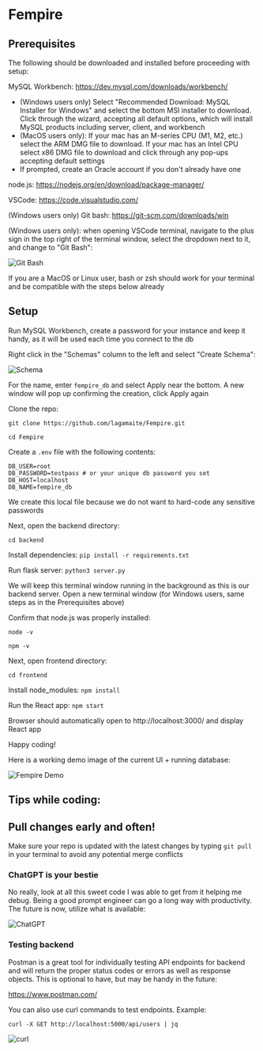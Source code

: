# Fempire

## Prerequisites

The following should be downloaded and installed before proceeding with setup:

MySQL Workbench: https://dev.mysql.com/downloads/workbench/
* (Windows users only) Select "Recommended Download: MySQL Installer for Windows" and select the bottom MSI installer to download. Click through the wizard, accepting all default options, which will install MySQL products including server, client, and workbench
* (MacOS users only): If your mac has an M-series CPU (M1, M2, etc.) select the ARM DMG file to download. If your mac has an Intel CPU select x86 DMG file to download and click through any pop-ups accepting default settings
* If prompted, create an Oracle account if you don't already have one

node.js: https://nodejs.org/en/download/package-manager/

VSCode: https://code.visualstudio.com/

(Windows users only) Git bash: https://git-scm.com/downloads/win

(Windows users only): when opening VSCode terminal, navigate to the plus sign in the top right of the terminal window, select the dropdown next to it, and change to "Git Bash":

![Git Bash](setup/git-bash.png)

If you are a MacOS or Linux user, bash or zsh should work for your terminal and be compatible with the steps below already

## Setup

Run MySQL Workbench, create a password for your instance and keep it handy, as it will be used each time you connect to the db

Right click in the "Schemas" column to the left and select "Create Schema":

![Schema](setup/schema.png)

For the name, enter `fempire_db` and select Apply near the bottom. A new window will pop up confirming the creation, click Apply again

Clone the repo:

`git clone https://github.com/lagamaite/Fempire.git`

`cd Fempire`

Create a `.env` file with the following contents:

```
DB_USER=root
DB_PASSWORD=testpass # or your unique db password you set 
DB_HOST=localhost
DB_NAME=fempire_db
```

We create this local file because we do not want to hard-code any sensitive passwords

Next, open the backend directory:

`cd backend`

Install dependencies: `pip install -r requirements.txt`

Run flask server: `python3 server.py`

We will keep this terminal window running in the background as this is our backend server. Open a new terminal window (for Windows users, same steps as in the Prerequisites above)

Confirm that node.js was properly installed:

`node -v`

`npm -v`

Next, open frontend directory:

`cd frontend`

Install node_modules: `npm install`

Run the React app: `npm start`

Browser should automatically open to http://localhost:3000/ and display React app

Happy coding! 

Here is a working demo image of the current UI + running database:

![Fempire Demo](setup/fempire-demo.png)

## Tips while coding:

## Pull changes early and often!

Make sure your repo is updated with the latest changes by typing `git pull` in your terminal to avoid any potential merge conflicts 

### ChatGPT is your bestie 

No really, look at all this sweet code I was able to get from it helping me debug. Being a good prompt engineer can go a long way with productivity. The future is now, utilize what is available:

![ChatGPT](setup/chatgpt.png)

### Testing backend

Postman is a great tool for individually testing API endpoints for backend and will return the proper status codes or errors as well as response objects. This is optional to have, but may be handy in the future:

https://www.postman.com/

You can also use curl commands to test endpoints. Example:

`curl -X GET http://localhost:5000/api/users | jq`

![curl](setup/curl.png)
